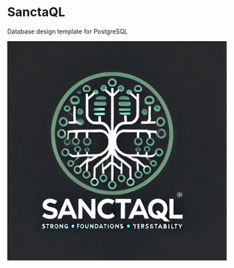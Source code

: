 # SanctaQL
Database design template for PostgreSQL

![SanctaQL Logo](https://github.com/manuelep/SanctaQL/blob/main/sanctaql.png?raw=true "Rough AI Logo")
